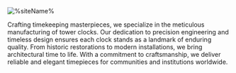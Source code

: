 <img src="%assets%%safeName%-large.jpg" alt="%siteName%" class="img-fluid d-block mx-auto img-max-500" />

Crafting timekeeping masterpieces, we specialize in the meticulous manufacturing of tower clocks. Our dedication to precision engineering and timeless design ensures each clock stands as a landmark of enduring quality. From historic restorations to modern installations, we bring architectural time to life. With a commitment to craftsmanship, we deliver reliable and elegant timepieces for communities and institutions worldwide.
